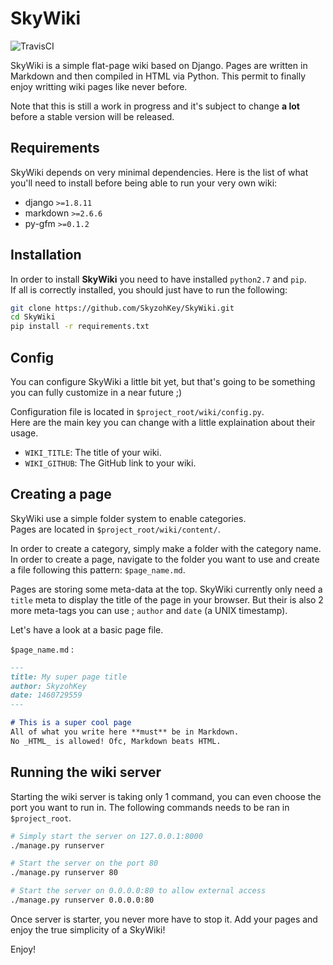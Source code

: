 # SkyWiki
![TravisCI](https://api.travis-ci.org/SkyzohKey/SkyWiki.svg)

SkyWiki is a simple flat-page wiki based on Django. Pages are written in Markdown
and then compiled in HTML via Python. This permit to finally enjoy writting wiki
pages like never before.

Note that this is still a work in progress and it's subject to change **a lot**
before a stable version will be released.

## Requirements
SkyWiki depends on very minimal dependencies. Here is the list of what you'll
need to install before being able to run your very own wiki:

* django   `>=1.8.11`
* markdown `>=2.6.6`
* py-gfm   `>=0.1.2`

## Installation
In order to install **SkyWiki** you need to have installed `python2.7` and `pip`.  
If all is correctly installed, you should just have to run the following:

```sh
git clone https://github.com/SkyzohKey/SkyWiki.git
cd SkyWiki
pip install -r requirements.txt
```

## Config
You can configure SkyWiki a little bit yet, but that's going to be something you
can fully customize in a near future ;)

Configuration file is located in `$project_root/wiki/config.py`.  
Here are the main key you can change with a little explaination about their usage.

* `WIKI_TITLE`: The title of your wiki.
* `WIKI_GITHUB`: The GitHub link to your wiki.

## Creating a page
SkyWiki use a simple folder system to enable categories.  
Pages are located in `$project_root/wiki/content/`.

In order to create a category, simply make a folder with the category name.  
In order to create a page, navigate to the folder you want to use and create a
file following this pattern: `$page_name.md`.

Pages are storing some meta-data at the top. SkyWiki currently only need a `title`
meta to display the title of the page in your browser. But their is also 2 more
meta-tags you can use ; `author` and `date` (a UNIX timestamp).

Let's have a look at a basic page file.

`$page_name.md` :
```md
---
title: My super page title
author: SkyzohKey
date: 1460729559
---

# This is a super cool page
All of what you write here **must** be in Markdown.  
No _HTML_ is allowed! Ofc, Markdown beats HTML.
```

## Running the wiki server
Starting the wiki server is taking only 1 command, you can even choose the port
you want to run in. The following commands needs to be ran in `$project_root`.

```sh
# Simply start the server on 127.0.0.1:8000
./manage.py runserver

# Start the server on the port 80
./manage.py runserver 80

# Start the server on 0.0.0.0:80 to allow external access
./manage.py runserver 0.0.0.0:80
```

Once server is starter, you never more have to stop it. Add your pages and
enjoy the true simplicity of a SkyWiki!

Enjoy!  
